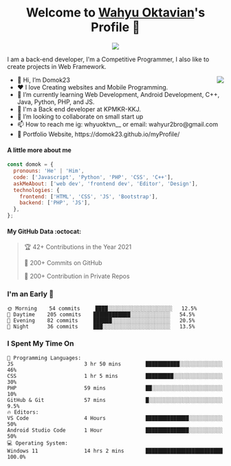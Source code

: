 <p align="center">
  <h1 align="center">Welcome to <a href="https://github.com/Domok23">Wahyu Oktavian</a>'s Profile 👋</h1>
</p>
<p align="center">
  <a align="center" href="https://github.com/DenverCoder1/readme-typing-svg"><img src="https://readme-typing-svg.herokuapp.com?&font=IBM+Plex+Sans&color=F27407&size=25&lines=Welcome+to+my+GitHub+Profile!;I'm+a+Back+end+developer;I'm+a+competitive+programmer;I'm+a+Web+developer" /></a>
</p>
<p>I am a back-end developer, I'm a Competitive Programmer, I also like to create projects in Web Framework.</p>
<img align="right" src="https://media.giphy.com/media/M9gbBd9nbDrOTu1Mqx/giphy.gif">
<ul>
  <li>👋 Hi, I’m Domok23</li>
  <li>❤️ I love Creating websites and Mobile Programming.</li>
  <li>🌱 I’m currently learning Web Development, Android Development, C++, Java, Python, PHP, and JS.</li>
  <li>💼 I'm a Back end developer at KPMKR-KKJ.</li>
  <li>💞 I’m looking to collaborate on small start up</li>
  <li>📫 How to reach me ig: whyuoktvn__ or email: wahyur2bro@gmail.com</li>
  <li>🧐 Portfolio Website, https://domok23.github.io/myProfile/</li>
</ul>

#### A little more about me

```javascript
const domok = {
  pronouns: 'He' | 'Him',
  code: ['Javascript', 'Python', 'PHP', 'CSS', 'C++'],
  askMeAbout: ['web dev', 'frontend dev', 'Editor', 'Design'],
  technologies: {
    frontend: ['HTML', 'CSS', 'JS', 'Bootstrap'],
    backend: ['PHP', 'JS'],
  },
};
```

#### My GitHub Data :octocat:

> 🏆 42+ Contributions in the Year 2021
>
> 📜 200+ Commits on GitHub
>
> 🔑 200+ Contribution in Private Repos

<!---
MrBlueBird2/MrBlueBird2 is a ✨ special ✨ repository because its `README.md` (this file) appears on your GitHub profile.
You can click the Preview link to take a look at your changes.
--->



<h3>I'm an Early 🐤</h3>

```text
🌞 Morning    54 commits     ████░░░░░░░░░░░░░░░░░░░░░   12.5%
🌆 Daytime    205 commits    ████████████░░░░░░░░░░░░░   54.5%
🌃 Evening    82 commits     ██████░░░░░░░░░░░░░░░░░░░   20.5%
🌙 Night      36 commits     ███░░░░░░░░░░░░░░░░░░░░░░   13.5%
```



<h3>I Spent My Time On</h3>

```text
💬 Programming Languages:
JS                       3 hr 50 mins        ███████████░░░░░░░░░░░░░░   46%
CSS                      1 hr 5 mins         █████████░░░░░░░░░░░░░░░░   30%
PHP                      59 mins             ██░░░░░░░░░░░░░░░░░░░░░░░   10%
GitHub & Git             57 mins             █░░░░░░░░░░░░░░░░░░░░░░░░   9.5%
🔥 Editors:
VS Code                  4 Hours             ██████████████░░░░░░░░░░░   50%
Android Studio Code      1 Hour              ██████████████░░░░░░░░░░░   50%
💻 Operating System:
Windows 11               14 hrs 2 mins       █████████████████████████   100.0%
```

<!-- <p align="center">
  <img  src="https://raw.githubusercontent.com/Domok23/EDomok23/main/resources/img/github-contribution-grid-snake.svg"
    alt="example" />
</p> -->
